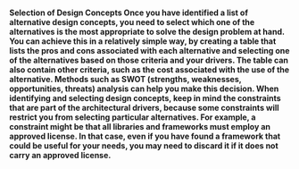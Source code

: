 #### Selection of Design Concepts Once you have identified a list of alternative design concepts, you need to select which one of the alternatives is the most appropriate to solve the design problem at hand. You can achieve this in a relatively simple way, by creating a table that lists the pros and cons associated with each alternative and selecting one of the alternatives based on those criteria and your drivers. The table can also contain other criteria, such as the cost associated with the use of the alternative. Methods such as SWOT (strengths, weaknesses, opportunities, threats) analysis can help you make this decision. When identifying and selecting design concepts, keep in mind the constraints that are part of the architectural drivers, because some constraints will restrict you from selecting particular alternatives. For example, a constraint might be that all libraries and frameworks must employ an approved license. In that case, even if you have found a framework that could be useful for your needs, you may need to discard it if it does not carry an approved license.